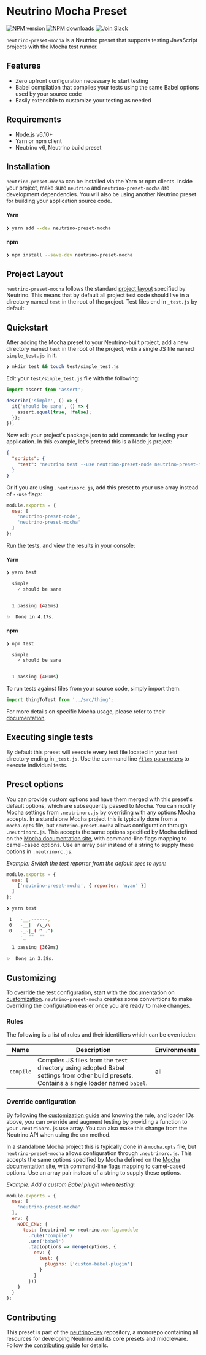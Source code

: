 # Neutrino Mocha Preset
[![NPM version][npm-image]][npm-url] [![NPM downloads][npm-downloads]][npm-url] [![Join Slack][slack-image]][slack-url]

`neutrino-preset-mocha` is a Neutrino preset that supports testing JavaScript projects with the Mocha test runner.

## Features

- Zero upfront configuration necessary to start testing
- Babel compilation that compiles your tests using the same Babel options used by your source code
- Easily extensible to customize your testing as needed

## Requirements

- Node.js v6.10+
- Yarn or npm client
- Neutrino v6, Neutrino build preset

## Installation

`neutrino-preset-mocha` can be installed via the Yarn or npm clients. Inside your project, make sure
`neutrino` and `neutrino-preset-mocha` are development dependencies. You will also be using
another Neutrino preset for building your application source code.

#### Yarn

```bash
❯ yarn add --dev neutrino-preset-mocha
```

#### npm

```bash
❯ npm install --save-dev neutrino-preset-mocha
```

## Project Layout

`neutrino-preset-mocha` follows the standard [project layout](https://neutrino.js.org/project-layout) specified by Neutrino. This
means that by default all project test code should live in a directory named `test` in the root of the
project. Test files end in `_test.js` by default.

## Quickstart

After adding the Mocha preset to your Neutrino-built project, add a new directory named `test` in the root of the
project, with a single JS file named `simple_test.js` in it.

```bash
❯ mkdir test && touch test/simple_test.js
```

Edit your `test/simple_test.js` file with the following:

```js
import assert from 'assert';

describe('simple', () => {
  it('should be sane', () => {
    assert.equal(true, !false);
  });
});
```

Now edit your project's package.json to add commands for testing your application. In this example,
let's pretend this is a Node.js project:

```json
{
  "scripts": {
    "test": "neutrino test --use neutrino-preset-node neutrino-preset-mocha"
  }
}
```

Or if you are using `.neutrinorc.js`, add this preset to your use array instead of `--use` flags:

```js
module.exports = {
  use: [
    'neutrino-preset-node',
    'neutrino-preset-mocha'
  ]
};
```

Run the tests, and view the results in your console:

#### Yarn

```bash
❯ yarn test

  simple
    ✓ should be sane


  1 passing (426ms)

✨  Done in 4.17s.
```

#### npm

```bash
❯ npm test

  simple
    ✓ should be sane


  1 passing (409ms)
```

To run tests against files from your source code, simply import them:

```js
import thingToTest from '../src/thing';
```

For more details on specific Mocha usage, please refer to their [documentation](http://mochajs.org/).

## Executing single tests

By default this preset will execute every test file located in your test directory ending in `_test.js`.
Use the command line [`files` parameters](https://neutrino.js.org/cli#neutrino-test) to execute individual tests.

## Preset options

You can provide custom options and have them merged with this preset's default options, which are subsequently passed
to Mocha. You can modify Mocha settings from `.neutrinorc.js` by overriding with any options Mocha accepts. In a standalone
Mocha project this is typically done from a `mocha.opts` file, but `neutrino-preset-mocha` allows configuration through
`.neutrinorc.js`. This accepts the same options specified by Mocha defined on the
[Mocha documentation site](https://mochajs.org/#usage), with command-line flags mapping to camel-cased options.
Use an array pair instead of a string to supply these options in `.neutrinorc.js`.

_Example: Switch the test reporter from the default `spec` to `nyan`:_

```js
module.exports = {
  use: [
    ['neutrino-preset-mocha', { reporter: 'nyan' }]
  ]
};
```

```bash
❯ yarn test

 1   -__,------,
 0   -__|  /\_/\
 0   -_~|_( ^ .^)
     -_ ""  ""

  1 passing (362ms)

✨  Done in 3.28s.
```

## Customizing

To override the test configuration, start with the documentation on [customization](https://neutrino.js.org/customization).
`neutrino-preset-mocha` creates some conventions to make overriding the configuration easier once you are ready to make
changes.

### Rules

The following is a list of rules and their identifiers which can be overridden:

| Name | Description | Environments |
| ---- | ----------- | ------------ |
| `compile` | Compiles JS files from the `test` directory using adopted Babel settings from other build presets. Contains a single loader named `babel`. | all |

### Override configuration

By following the [customization guide](https://neutrino.js.org/customization) and knowing the rule, and loader IDs above,
you can override and augment testing by providing a function to your `.neutrinorc.js` use array. You can also
make this change from the Neutrino API when using the `use` method.

In a standalone Mocha project this is typically done in a `mocha.opts` file, but `neutrino-preset-mocha` allows
configuration through `.neutrinorc.js`. This accepts the same options specified by Mocha defined on the
[Mocha documentation site](https://mochajs.org/#usage), with command-line flags mapping to camel-cased options. Use an
array pair instead of a string to supply these options.

_Example: Add a custom Babel plugin when testing:_

```js
module.exports = {
  use: [
    'neutrino-preset-mocha'
  ],
  env: {
    NODE_ENV: {
      test: (neutrino) => neutrino.config.module
        .rule('compile')
        .use('babel')
        .tap(options => merge(options, {
          env: {
            test: {
              plugins: ['custom-babel-plugin']
            }
          }
        }))
    }
  }
};
```

## Contributing

This preset is part of the [neutrino-dev](https://github.com/mozilla-neutrino/neutrino-dev) repository, a monorepo
containing all resources for developing Neutrino and its core presets and middleware. Follow the
[contributing guide](https://neutrino.js.org/contributing) for details.

[npm-image]: https://img.shields.io/npm/v/neutrino-preset-mocha.svg
[npm-downloads]: https://img.shields.io/npm/dt/neutrino-preset-mocha.svg
[npm-url]: https://npmjs.org/package/neutrino-preset-mocha
[slack-image]: https://neutrino-slack.herokuapp.com/badge.svg
[slack-url]: https://neutrino-slack.herokuapp.com/
